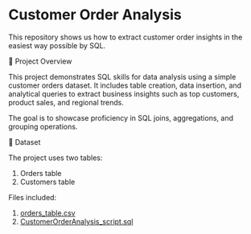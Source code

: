 # Customer Order Analysis
This repository shows us how to extract customer order insights in the easiest way possible by SQL.

📌 Project Overview

This project demonstrates SQL skills for data analysis using a simple customer orders dataset. It includes table creation, data insertion, and analytical queries to extract business insights such as top customers, product sales, and regional trends.

The goal is to showcase proficiency in SQL joins, aggregations, and grouping operations.

📂 Dataset

The project uses two tables:
1. Orders table
2. Customers table

Files included:
1. [orders_table.csv](https://github.com/user-attachments/files/22198075/orders_table.csv)
2. [CustomerOrderAnalysis_script.sql](https://github.com/user-attachments/files/22198078/CustomerOrderAnalysis_script.sql)

